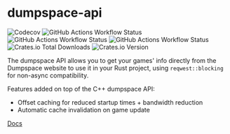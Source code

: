 # dumpspace-api

![Codecov](https://img.shields.io/codecov/c/github/B1Fr0st/dumpspace-api)
![GitHub Actions Workflow Status](https://img.shields.io/github/actions/workflow/status/B1Fr0st/dumpspace-api/audit.yml?label=audit)
![GitHub Actions Workflow Status](https://img.shields.io/github/actions/workflow/status/B1Fr0st/dumpspace-api/tests.yml?label=tests)
![GitHub Actions Workflow Status](https://img.shields.io/github/actions/workflow/status/B1Fr0st/dumpspace-api/publish.yml?label=publish)
![Crates.io Total Downloads](https://img.shields.io/crates/d/dumpspace-api)
![Crates.io Version](https://img.shields.io/crates/v/dumpspace-api)

The dumpspace API allows you to get your games' info directly from the Dumpspace website to use it in your Rust project, using `reqwest::blocking` for non-async compatibility.

Features added on top of the C++ dumpspace API:

* Offset caching for reduced startup times + bandwidth reduction
* Automatic cache invalidation on game update

[Docs](https://docs.rs/dumpspace-api/)
